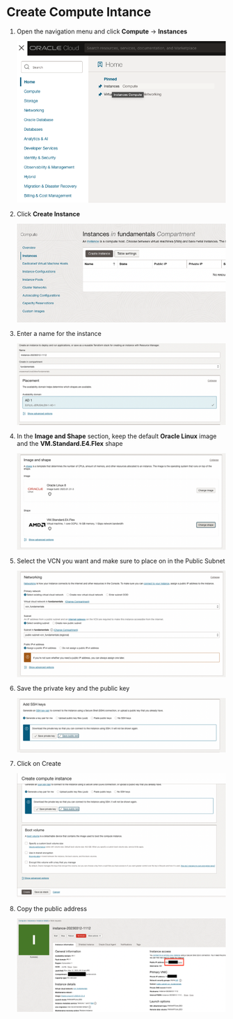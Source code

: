 # Create Compute Intance
1. Open the navigation menu and click **Compute** &rarr; **Instances**

    ![drawing](./SS/compute/1.png)

2. Click **Create Instance**

    ![drawing](./SS/compute/2.png)

3. Enter a name for the instance

    ![drawing](./SS/compute/3.png)

4. In the **Image and Shape** section, keep the default **Oracle Linux** image and the **VM.Standard.E4.Flex** shape

    ![drawing](./SS/compute/4.png)

5. Select the VCN you want and make sure to place on in the Public Subnet

     ![drawing](./SS/compute/5.png)

6. Save the private key and the public key

    ![drawing](./SS/compute/6.png)

7. Click on Create

    ![drawing](./SS/compute/7.png)

8. Copy the public address

    ![drawing](./SS/compute/8.png)

